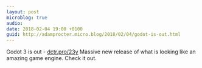 ```yaml
---
layout: post
microblog: true
audio: 
date: 2018-02-04 19:00 +0100
guid: http://adamprocter.micro.blog/2018/02/04/godot-is-out.html
---
```

Godot 3 is out - [dctr.pro/23y](http://dctr.pro/23y)
Massive new release of what is looking like an amazing game engine. Check it out. 
